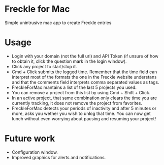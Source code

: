 Freckle for Mac
===============

Simple unintrusive mac app to create Freckle entries


Usage
=====

* Login with your domain (not the full url) and API Token (if unsure of how to obtain it, click the question mark in the login window).
* Click any project to start/stop it.
* Cmd + Click submits the logged time. Remember that the time field can interpret most of the formats the one in the Freckle website understans and that the comments field interprets comma separated values as tags.
* FreckleForMac mantains a list of the last 5 projects you used.
* You can remove a project from this list by using Cmd + Shift + Click.
* In an active project, that same combination only clears the time you are currently tracking, it does not remove the project from favorites.
* FreckleForMac detects your periods of inactivity and after 5 minutes or more, asks you wether you wish to unlog that time. You can now get lunch without even worrying about pausing and resuming your project!


Future work
===========

* Configuration window.
* Improved graphics for alerts and notifications.
